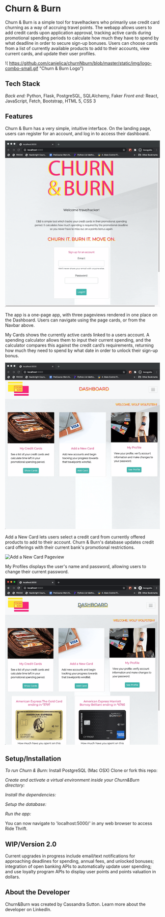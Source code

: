 # Churn & Burn

Churn & Burn is a simple tool for travelhackers who primarily use credit card churning as a way of accruing travel points. The webapp allows users to add credit cards upon application approval, tracking active cards during promotional spending periods to calculate how much they have to spend by what deadline in order to secure sign-up bonuses. Users can choose cards from a list of currently available products to add to their accounts, view current cards, and update their user profiles. 


!( https://github.com/canjelica/churnNburn/blob/master/static/img/logo-combo-small.gif "Churn & Burn Logo")


## Tech Stack
*Back end:* Python, Flask, PostgreSQL, SQLAlchemy, Faker
*Front end:* React, JavaScript, Fetch, Bootstrap, HTML 5, CSS 3

## Features

Churn & Burn has a very simple, intuitive interface. On the landing page, users can register for an account, and log in to access their dashboard.

![Landing Page with Registration and Login](https://github.com/canjelica/churnNburn/blob/master/static/img/readme-login.gif)

The app is a one-page app, with three pageviews rendered in one place on the Dashboard. Users can navigate using the page cards, or from the Navbar above.

My Cards shows the currently active cards linked to a users account. A spending calculator allows them to input their current spending, and the calculator compares this against the credit card’s requirements, returning how much they need to spend by what date in order to unlock their sign-up bonus. 

![My Cards Pageview](https://github.com/canjelica/churnNburn/blob/master/static/img/readme-my-cards.gif)

Add a New Card lets users select a credit card from currently offered products to add to their account. Churn & Burn's database updates credit card offerings with their current bank's promotional restrictions.

![Add a New Card Pageview](https://github.com/canjelica/churnNburn/blob/master/static/img/readme-add-new%20card.gif)              

My Profiles displays the user's name and password, allowing users to change their current password.

![My Profile Pageview](https://github.com/canjelica/churnNburn/blob/master/static/img/readme-my-profile.gif)	

## Setup/Installation
*To run Churn & Burn:*
Install PostgreSQL (Mac OSX)
Clone or fork this repo:
 
*Create and activate a virtual environment inside your Churn&Burn directory:*
 
*Install the dependencies:*
 
*Setup the database:*
 
*Run the app:*
 
You can now navigate to 'localhost:5000/' in any web browser to access Ride Thrift.






## WIP/Version 2.0
Current upgrades in progress include email/text notifications for approaching deadlines for spending, annual fees, and unlocked bonuses; integration of open banking APIs to automatically update user spending; and use loyalty program APIs to display user points and points valuation in dollars.

## About the Developer
Churn&Burn was created by Cassandra Sutton. Learn more about the developer on LinkedIn.
